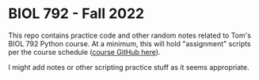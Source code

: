 # BIOL 792 - Fall 2022
This repo contains practice code and other random notes related to Tom's BIOL 792 Python course.  At a minimum, this will hold "assignment" scripts per the course schedule ([course GitHub here](https://github.com/tparchman/F22_BIOL792_coursepage")).

I might add notes or other scripting practice stuff as it seems appropriate.  
